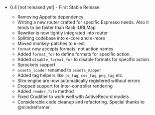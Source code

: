 
+ 0.4 [not released yet] - First Stable Release
  
  - Removing Appetite dependency
  - Writing a new router crafted for specific Espresso needs. Also it tends to be faster than Rack::URLMap
  - Rewriter is now tightly integrated into router
  - Splitting codebase into e-core and e-more
  - Moved monkey-patches to e-ext
  - `format` now accepts formats, not action names.
  - Added `format_for` to define formats for specific action.
  - Added `disable_format_for` to disable formats for specific action.
  - Sprockets support
  - `assets_loader` renamed to `assets_mapper`
  - Added tag helpers like `js_tag`, `css_tag`, `png_tag` etc.
  - Slim engine are now automatically registered without errors
  - Dropped support for inter-controller rendering
  - Added `render_file` method
  - Fixed Crudifier to work well with ActiveRecord models
  - Considerable code cleanup and refactoring. Special thanks to @mindreframer.
